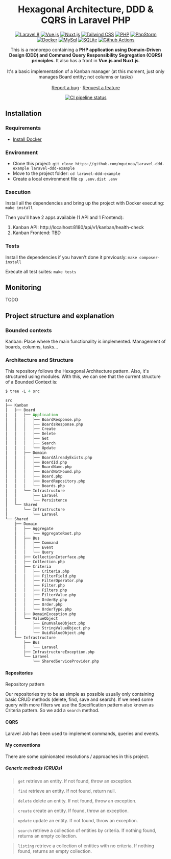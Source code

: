 <h1 align="center">
  Hexagonal Architecture, DDD & CQRS in Laravel PHP
</h1>

<p align="center">
    <a href="https://laravel.com/"><img src="https://img.shields.io/badge/Laravel-8-FF2D20.svg?style=flat-square&logo=laravel" alt="Laravel 8"/></a>
    <a href="https://vuejs.org/"><img src="https://img.shields.io/badge/Vue-2-4FC08D.svg?style=flat-square&logo=vue.js" alt="Vue.js"/></a>
    <a href="https://nuxtjs.org/"><img src="https://img.shields.io/badge/Nuxt-2-00C58E.svg?style=flat-square&logo=nuxt.js" alt="Nuxt.js"/></a>
    <a href="https://tailwindcss.com/"><img src="https://img.shields.io/badge/Tailwind-2-38B2AC.svg?style=flat-square&logo=tailwind-css" alt="Tailwind CSS"/></a>
    <a href="https://www.php.net/"><img src="https://img.shields.io/badge/PHP-7-777BB4.svg?style=flat-square&logo=php" alt="PHP"/></a>
    <a href="https://www.jetbrains.com/es-es/phpstorm/?ref=steemhunt"><img src="https://img.shields.io/badge/PhpStorm-2021-000000.svg?style=flat-square&logo=phpstorm" alt="PhpStorm"/></a>
    <a href="https://www.docker.com/"><img src="https://img.shields.io/badge/docker-3-2496ED.svg?style=flat-square&logo=docker" alt="Docker"/></a>
    <a href="https://www.mysql.com/"><img src="https://img.shields.io/badge/mysql-8-4479A1.svg?style=flat-square&logo=mysql" alt="MySql"/></a>
    <a href="https://www.sqlite.org/index.html"><img src="https://img.shields.io/badge/sqlite-3-003B57.svg?style=flat-square&logo=sqlite" alt="SQLite"/></a>
    <a href="#"><img src="https://img.shields.io/badge/github_actions-2088FF.svg?style=flat-square&logo=github-actions" alt="Github Actions"/></a>
</p>

<p align="center">
  This is a monorepo containing a <strong>PHP application using Domain-Driven Design (DDD) and Command Query Responsibility Segregation
  (CQRS) principles</strong>. It also has a front in <strong>Vue.js and Nuxt.js</strong>.
  <br />
  <br />
  It's a basic implementation of a Kanban manager (at this moment, just only manages Board entity; not columns or tasks)
  <br />
  <br />
  <a href="https://github.com/mguinea/laravel-ddd-example/issues">Report a bug</a>
  ·
  <a href="https://github.com/mguinea/laravel-ddd-example/issues">Request a feature</a>
</p>

<p align="center">
    <a href="https://github.com/mguinea/laravel-ddd-example/actions"><img src="https://github.com/mguinea/laravel-ddd-example/workflows/CI/badge.svg" alt="CI pipeline status" /></a>
</p>

## Installation

### Requirements 
- [Install Docker](https://www.docker.com/get-started)

### Environment

- Clone this project: `git clone https://github.com/mguinea/laravel-ddd-example laravel-ddd-example`
- Move to the project folder: `cd laravel-ddd-example`
- Create a local environment file `cp .env.dist .env`

### Execution

Install all the dependencies and bring up the project with Docker executing: `make install`
    
Then you'll have 2 apps available (1 API and 1 Frontend):
1. Kanban API: http://localhost:8180/api/v1/kanban/health-check
2. Kanban Frontend: TBD

### Tests

Install the dependencies if you haven't done it previously: `make composer-install`

Execute all test suites: `make tests`

## Monitoring

TODO

## Project structure and explanation

### Bounded contexts

Kanban: Place where the main functionality is implemented. Management of boards, columns, tasks...

### Architecture and Structure

This repository follows the Hexagonal Architecture pattern. Also, it's structured using modules. With this, we can see that the current structure of a Bounded Context is:

```scala
$ tree -L 4 src

src
├── Kanban
│   ├── Board
│   │   ├── Application
│   │   │   ├── BoardResponse.php
│   │   │   ├── BoardsResponse.php
│   │   │   ├── Create
│   │   │   ├── Delete
│   │   │   ├── Get
│   │   │   ├── Search
│   │   │   └── Update
│   │   ├── Domain
│   │   │   ├── BoardAlreadyExists.php
│   │   │   ├── BoardId.php
│   │   │   ├── BoardName.php
│   │   │   ├── BoardNotFound.php
│   │   │   ├── Board.php
│   │   │   ├── BoardRepository.php
│   │   │   └── Boards.php
│   │   └── Infrastructure
│   │       ├── Laravel
│   │       └── Persistence
│   └── Shared
│       └── Infrastructure
│           └── Laravel
└── Shared
    ├── Domain
    │   ├── Aggregate
    │   │   └── AggregateRoot.php
    │   ├── Bus
    │   │   ├── Command
    │   │   ├── Event
    │   │   └── Query
    │   ├── CollectionInterface.php
    │   ├── Collection.php
    │   ├── Criteria
    │   │   ├── Criteria.php
    │   │   ├── FilterField.php
    │   │   ├── FilterOperator.php
    │   │   ├── Filter.php
    │   │   ├── Filters.php
    │   │   ├── FilterValue.php
    │   │   ├── OrderBy.php
    │   │   ├── Order.php
    │   │   └── OrderType.php
    │   ├── DomainException.php
    │   └── ValueObject
    │       ├── EnumValueObject.php
    │       ├── StringValueObject.php
    │       └── UuidValueObject.php
    └── Infrastructure
        ├── Bus
        │   └── Laravel
        ├── InfrastructureException.php
        └── Laravel
            └── SharedServiceProvider.php

```

#### Repositories

Repository pattern

Our repositories try to be as simple as possible usually only containing basic CRUD methods (delete, find, save and search). 
If we need some query with more filters we use the Specification pattern also known as Criteria pattern. So we add a `search` method.

#### CQRS

Laravel Job has been used to implement commands, queries and events.

#### My conventions

There are some opinionated resolutions / approaches in this project.

##### Generic methods (CRUDs)

> `get` retrieve an entity. If not found, throw an exception.

> `find` retrieve an entity. If not found, return null.

> `delete` delete an entity. If not found, throw an exception.

> `create` create an entity. If found, throw an exception.

> `update` update an entity. If not found, throw an exception.

> `search` retrieve a collection of entities by criteria. If nothing found, returns an empty collection.

> `listing` retrieve a collection of entities with no criteria. If nothing found, returns an empty collection.


